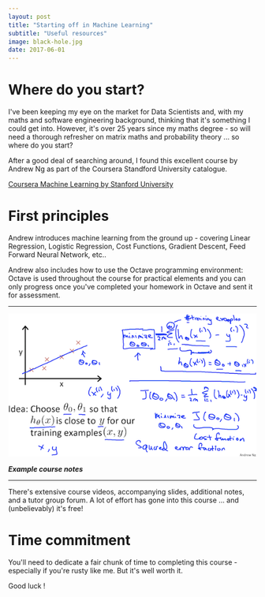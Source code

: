 ```yaml
---
layout: post
title: "Starting off in Machine Learning"
subtitle: "Useful resources"
image: black-hole.jpg
date: 2017-06-01
---
```

# Where do you start?
I've been keeping my eye on the market for Data Scientists and, with my maths and software engineering background, thinking that it's something I could get into.   However, it's over 25 years since my maths degree - so will need a thorough refresher on matrix maths and probability theory ... so where do you start?

After a good deal of searching around, I found this excellent course by Andrew Ng as part of the Coursera Standford University catalogue.

[Coursera Machine Learning by Stanford University](https://www.coursera.org/learn/machine-learning)

# First principles
Andrew introduces machine learning from the ground up - covering Linear Regression, Logistic Regression, Cost Functions, Gradient Descent, Feed Forward Neural Network, etc..

Andrew also includes how to use the Octave programming environment:  Octave is used throughout the course for practical elements and you can only progress once you've completed your homework in Octave and sent it for assessment.

___

![Powerpoint Slide](/assets/images/stanford1.png)

**_Example course notes_**

___

There's extensive course videos, accompanying slides, additional notes, and a tutor group forum.  A lot of effort has gone into this course ... and (unbelievably) it's free!


# Time commitment
You'll need to dedicate a fair chunk of time to completing this course - especially if you're rusty like me.   But it's well worth it.

Good luck !
